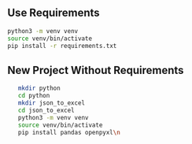 
## Use Requirements 

```bash
python3 -m venv venv
source venv/bin/activate
pip install -r requirements.txt
```

## New Project Without Requirements 

```bash
   mkdir python
   cd python
   mkdir json_to_excel
   cd json_to_excel
   python3 -m venv venv
   source venv/bin/activate
   pip install pandas openpyxl\n
```


